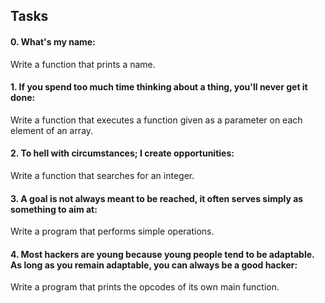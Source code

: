 ## Tasks

#### 0. What's my name:
Write a function that prints a name.

#### 1. If you spend too much time thinking about a thing, you'll never get it done:
Write a function that executes a function given as a parameter on each element of an array.

#### 2. To hell with circumstances; I create opportunities:
Write a function that searches for an integer.

#### 3. A goal is not always meant to be reached, it often serves simply as something to aim at:
Write a program that performs simple operations.

#### 4. Most hackers are young because young people tend to be adaptable. As long as you remain adaptable, you can always be a good hacker:
Write a program that prints the opcodes of its own main function.
